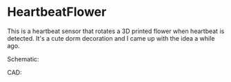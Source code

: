 # HeartbeatFlower

This is a heartbeat sensor that rotates a 3D printed flower when heartbeat is detected. It's a cute dorm decoration and I came up with the idea a while ago. 

Schematic:

CAD: